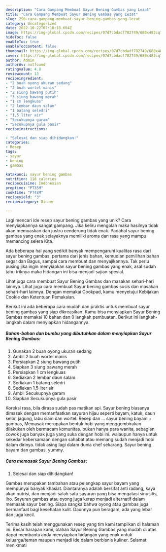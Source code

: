 ```yaml
---
description: "Cara Gampang Membuat Sayur Bening Gambas yang Lezat"
title: "Cara Gampang Membuat Sayur Bening Gambas yang Lezat"
slug: 290-cara-gampang-membuat-sayur-bening-gambas-yang-lezat
category: Uncategorized
date: 2022-10-22T07:18:18.604Z
image: https://img-global.cpcdn.com/recipes/07d7cbdadf782749/680x482cq70/sayur-bening-gambas-foto-resep-utama.jpg
hideToc: false
enableToc: true
enableTocContent: false
thumbnail: https://img-global.cpcdn.com/recipes/07d7cbdadf782749/680x482cq70/sayur-bening-gambas-foto-resep-utama.jpg
cover: https://img-global.cpcdn.com/recipes/07d7cbdadf782749/680x482cq70/sayur-bening-gambas-foto-resep-utama.jpg
author: Admin
authorAv: notfound
ratingvalue: 4.8
reviewcount: 13
recipeingredient:
- "2 buah oyong ukuran sedang"
- "2 buah wortel manis"
- "2 siung bawang putih"
- "3 siung bawang merah"
- "1 cm lengkuas"
- "2 lembar daun salam"
- "1 batang seledri"
- "1,5 liter air"
- "Secukupnya garam"
- "Secukupnya gula pasir"
recipeinstructions:

- "Selesai dan siap dihidangkan!"
categories:
- Resep
tags:
- sayur
- bening
- gambas

katakunci: sayur bening gambas 
nutrition: 118 calories
recipecuisine: Indonesian
preptime: "PT35M"
cooktime: "PT48M"
recipeyield: "3"
recipecategory: Dinner

---
```





Lagi mencari ide resep sayur bening gambas yang unik? Cara menyiapkannya sangat gampang. Jika keliru mengolah maka hasilnya tidak akan memuaskan dan justru cenderung tidak enak. Padahal sayur bening gambas yang enak selayaknya memiliki aroma dan rasa yang mampu memancing selera Kita.





Ada beberapa hal yang sedikit banyak mempengaruhi kualitas rasa dari sayur bening gambas, pertama dari jenis bahan, kemudian pemilihan bahan segar dan Bagus, sampai cara membuat dan menyajikannya. Tak perlu pusing jika ingin menyiapkan sayur bening gambas yang enak,      asal sudah tahu triknya maka hidangan ini bisa menjadi sajian spesial.














Lihat juga cara membuat Sayur Bening Gambas dan masakan sehari-hari lainnya. Lihat juga cara membuat Sayur bening gambas sosis dan masakan sehari-hari lainnya. Dengan memakai Cookpad, kamu menyetujui Kebijakan Cookie dan Ketentuan Pemakaian.






Berikut ini ada beberapa cara mudah dan praktis untuk membuat sayur bening gambas yang siap dikreasikan. Kamu bisa menyiapkan Sayur Bening Gambas memakai 10 bahan dan 0 langkah pembuatan. Berikut ini langkah-langkah dalam menyiapkan hidangannya.

<!--inarticleads1-->

##### Bahan-bahan dan bumbu yang dibutuhkan dalam menyiapkan Sayur Bening Gambas:

1. Gunakan 2 buah oyong ukuran sedang
1. Ambil 2 buah wortel manis
1. Persiapkan 2 siung bawang putih
1. Siapkan 3 siung bawang merah
1. Persiapkan 1 cm lengkuas
1. Sediakan 2 lembar daun salam
1. Sediakan 1 batang seledri
1. Sediakan 1,5 liter air
1. Ambil Secukupnya garam
1. Siapkan Secukupnya gula pasir


Koreksi rasa, bila dirasa sudah pas matikan api. Sayur bening biasanya dimasak dengan memanfaatkan sayuran hijau seperti bayam, katuk, daun kelor, jagung, labu siam dan wortel. Resep dan … sayur bening bayam + gambas, Memasak merupakan bentuk hobi yang menggembirakan dilakukan oleh bermacam komunitas. bukan hanya para wanita, sebagian cowok juga banyak juga yang suka dengan hobi ini. walaupun hanya untuk sekedar kebersamaan dengan sahabat atau memang sudah menjadi hobi dalam dirinya. tidak asing lagi dalam dunia chef sekarang. Sayur bening bayam dan gambas. yummy. 

<!--inarticleads2-->

##### Cara memasak Sayur Bening Gambas:


1. Selesai dan siap dihidangkan!

Gambas merupakan tambahan atau pelengkap sayur bayam yang mempunyai banyak khasiat. Diantaranya adalah bersifat anti radang, kaya akan nutrisi, dan menjadi salah satu sayuran yang bisa mengatasi sinusitis, lho. Sayuran gambas atau oyong juga kerap menjadi alternatif dalam memasak sayur bening. Siapa sangka bahwa oyong atau gambas juga bermanfaat bagi kesehatan kulit. Daunnya pun beragam, ada yang lebar dan juga kecil. 

Terima kasih telah menggunakan resep yang tim kami tampilkan di halaman ini. Besar harapan kami, olahan Sayur Bening Gambas yang mudah di atas dapat membantu anda menyiapkan hidangan yang enak untuk keluarga/teman maupun menjadi ide dalam berbisnis kuliner. Selamat menikmati
